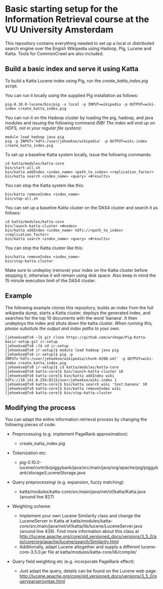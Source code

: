 # Basic starting setup for the Information Retrieval course at the VU University Amsterdam
This repository contains everything needed to set up a local or distributed search engine over the Engish Wikipedia using Hadoop, Pig, Lucene and Katta. Tools for CommonCrawl are also included.

## Build a basic index and serve it using Katta

To build a Katta Lucene index using Pig, run the *create_katta_index.pig* script.

You can run it locally using the supplied Pig installation as follows:

    pig-0.10.0-lucene/bin/pig -x local -p INPUT=wikipedia -p OUTPUT=wiki-index create_katta_index.pig

You can run it on the Hadoop cluster by loading the pig, hadoop, and java modules and issuing the
following command *(NB! The index will end up on HDFS, not in your regular file system)*:
    
    module load hadoop java pig
    pig -p INPUT='hdfs:/user/jehoekse/wikipedia' -p OUTPUT=wiki-index create_katta_index.pig

To set up a baseline Katta system locally, issue the following commands:

    cd katta/modules/katta-core
    bin/start-all.sh
    bin/katta addIndex <index_name> <path_to_index> <replication_factor>
    bin/katta search <index_name> <query> <#results>

You can stop the Katta system like this:

    bin/katta removeIndex <index_name>
    bin/stop-all.sh

You can set up a baseline Katta cluster on the DAS4 cluster and search it as follows:

    cd katta/modules/katta-core
    bin/launch-katta-cluster <#nodes>
    bin/katta addIndex <index_name> hdfs://<path_to_index> <replication_factor>
    bin/katta search <index_name> <query> <#results>

You can stop the Katta cluster like this:

    bin/katta removeIndex <index_name>
    bin/stop-katta-cluster

Make sure to undeploy (remove) your index on the Katta cluster before stopping it, otherwise it will remain using disk space. Also keep in mind the 15 minute execution limit of the DAS4 cluster.

## Example

The following example clones this repository, builds an index from the full wikipedia dump, starts a Katta cluster, deploys the generated index, and searches for the top 10 documents with the word 'banana'. It then undeploys the index and shuts down the katta cluster. *When running this, please subsitute the output and index paths to your own.*

    [jehoekse@fs0 ~]$ git clone https://github.com/wrvhage/Pig-Katta-basic-setup.git ir-setup
    [jehoekse@fs0 ~]$ cd ir-setup
    [jehoekse@fs0 ir-setup]$ module load hadoop java pig
    [jehoekse@fs0 ir-setup]$ pig -p INPUT='hdfs:/user/jehoekse/wikipedia/chunk-0200.xml' -p OUTPUT=wiki-index create_katta_index.pig    
    [jehoekse@fs0 ir-setup]$ cd katta/modules/katta-core
    [jehoekse@fs0 katta-core]$ bin/launch-katta-cluster 10
    [jehoekse@fs0 katta-core]$ bin/katta addIndex wiki hdfs://10.141.0.254:8115/user/jehoekse/wiki-index 1
    [jehoekse@fs0 katta-core]$ bin/katta search wiki 'text:banana' 10
    [jehoekse@fs0 katta-core]$ bin/katta removeIndex wiki
    [jehoekse@fs0 katta-core]$ bin/stop-katta-cluster

## Modifying the process

You can adapt the entire information retrieval process by changing the following pieces of code:
* Preprocessing (e.g. implement PageRank approximation): 
    * create_katta_index.pig

* Tokenization etc: 
    * pig-0.10.0-lucene/contrib/piggybank/java/src/main/java/org/apache/pig/piggybank/storage/LuceneStorage.java

* Query preprocessingi (e.g. expansion, fuzzy matching):
    * katta/modules/katta-core/src/main/java/net/sf/katta/Katta.java (around line 827)

* Weighting scheme:
    * Implement your own Lucene Similarity class and change the LuceneServer in Katta at katta/modules/katta-core/src/main/java/net/sf/katta/lib/lucene/LuceneServer.java (around line 438). Find more information about this class at http://lucene.apache.org/core/old_versioned_docs/versions/3_5_0/api/core/org/apache/lucene/search/Similarity.html
    * Additionally, adapt Lucene altogether and supply a different lucene-core-3.5.0.jar file at katta/modules/katta-core/lib/compile/

* Query field weighting etc (e.g. incorporate PageRank effect):
    * Just adapt the query, details can be found on the Lucene web page. http://lucene.apache.org/core/old_versioned_docs/versions/3_5_0/queryparsersyntax.html

